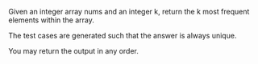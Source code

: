 Given an integer array nums and an integer k, return the k most frequent elements within the array.

The test cases are generated such that the answer is always unique.

You may return the output in any order.
